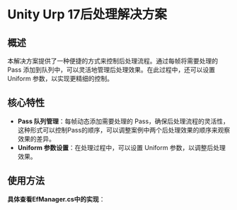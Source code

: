 # Unity Urp 17后处理解决方案

## 概述
本解决方案提供了一种便捷的方式来控制后处理流程。通过每帧将需要处理的 Pass 添加到队列中，可以灵活地管理后处理效果。在此过程中，还可以设置 Uniform 参数，以实现更精细的控制。

## 核心特性
- **Pass 队列管理**：每帧动态添加需要处理的 Pass，确保后处理流程的灵活性，这种形式可以控制Pass的顺序，可以调整案例中两个后处理效果的顺序来观察效果的差异。
- **Uniform 参数设置**：在处理过程中，可以设置 Uniform 参数，以调整后处理效果。

## 使用方法
**具体查看EfManager.cs中的实现**：
